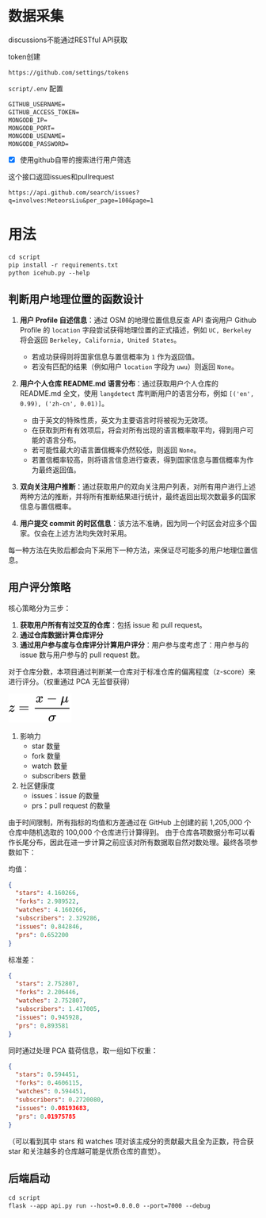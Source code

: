 # 数据采集

discussions不能通过RESTful API获取

token创建

```
https://github.com/settings/tokens
```

`script/.env` 配置

```
GITHUB_USERNAME=
GITHUB_ACCESS_TOKEN=
MONGODB_IP=
MONGODB_PORT=
MONGODB_USENAME=
MONGODB_PASSWORD=

```

* [X] 使用github自带的搜索进行用户筛选

这个接口返回issues和pullrequest

```
https://api.github.com/search/issues?q=involves:MeteorsLiu&per_page=100&page=1
```

# 用法

```
cd script
pip install -r requirements.txt
python icehub.py --help
```

## 判断用户地理位置的函数设计

1. **用户 Profile 自述信息**：通过 OSM 的地理位置信息反查 API 查询用户 Github Profile 的 `location` 字段尝试获得地理位置的正式描述，例如
   `UC, Berkeley` 将会返回 `Berkeley, California, United States`。
    - 若成功获得则将国家信息与置信概率为 `1` 作为返回值。
    - 若没有匹配的结果（例如用户 `location` 字段为 `uwu`）则返回 `None`。

2. **用户个人仓库 README.md 语言分布**：通过获取用户个人仓库的 README.md 全文，使用 `langdetect` 库判断用户的语言分布，例如
   `[('en', 0.99), ('zh-cn', 0.01)]`。
    - 由于英文的特殊性质，英文为主要语言时将被视为无效项。
    - 在获取到所有有效项后，将会对所有出现的语言概率取平均，得到用户可能的语言分布。
    - 若可能性最大的语言置信概率仍然较低，则返回 `None`。
    - 若置信概率较高，则将语言信息进行查表，得到国家信息与置信概率为作为最终返回值。

3. **双向关注用户推断**：通过获取用户的双向关注用户列表，对所有用户进行上述两种方法的推断，并将所有推断结果进行统计，最终返回出现次数最多的国家信息与置信概率。

4. **用户提交 commit 的时区信息**：该方法不准确，因为同一个时区会对应多个国家。仅会在上述方法均失效时采用。

每一种方法在失败后都会向下采用下一种方法，来保证尽可能多的用户地理位置信息。

## 用户评分策略

核心策略分为三步：

1. **获取用户所有有过交互的仓库**：包括 issue 和 pull request。
2. **通过仓库数据计算仓库评分**
3. **通过用户参与度与仓库评分计算用户评分**：用户参与度考虑了：用户参与的 issue 数与用户参与的 pull request 数。

对于仓库分数，本项目通过判断某一仓库对于标准仓库的偏离程度（z-score）来进行评分。（权重通过 PCA 无监督获得）

![z-score](assets/equation4158.svg)

1. 影响力
    - star 数量
    - fork 数量
    - watch 数量
    - subscribers 数量
2. 社区健康度
    - issues：issue 的数量
    - prs：pull request 的数量

由于时间限制，所有指标的均值和方差通过在 GitHub 上创建的前 1,205,000 个仓库中随机选取的 100,000 个仓库进行计算得到。
由于仓库各项数据分布可以看作长尾分布，因此在进一步计算之前应该对所有数据取自然对数处理。最终各项参数如下：

均值：

```json
{
  "stars": 4.160266,
  "forks": 2.989522,
  "watches": 4.160266,
  "subscribers": 2.329286,
  "issues": 0.842846,
  "prs": 0.652200
}
```

标准差：

```json
{
  "stars": 2.752807,
  "forks": 2.206446,
  "watches": 2.752807,
  "subscribers": 1.417005,
  "issues": 0.945928,
  "prs": 0.893581
}
```

同时通过处理 PCA 载荷信息，取一组如下权重：

```json
{
  "stars": 0.594451,
  "forks": 0.4606115,
  "watches": 0.594451,
  "subscribers": 0.2720080,
  "issues": 0.08193683,
  "prs": 0.01975785
}
```

（可以看到其中 stars 和 watches 项对该主成分的贡献最大且全为正数，符合获 star 和关注越多的仓库越可能是优质仓库的直觉）。

## 后端启动

```
cd script
flask --app api.py run --host=0.0.0.0 --port=7000 --debug
```
